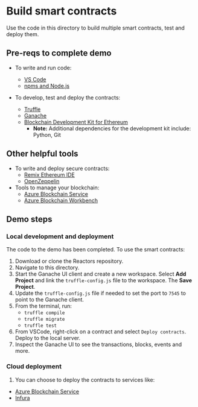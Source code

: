 # Build smart contracts
Use the code in this directory to build multiple smart contracts, test and deploy them.


## Pre-reqs to complete demo

- To write and run code:
  - [VS Code](https://code.visualstudio.com/)
  - [npms and Node.js](https://www.npmjs.com/get-npm)

- To develop, test and deploy the contracts:
  - [Truffle](https://www.trufflesuite.com/truffle)
  - [Ganache](https://www.trufflesuite.com/ganache)
  - [Blockchain Development Kit for Ethereum]()
    - **Note:** Additional dependencies for the development kit include: Python, Git

## Other helpful tools
- To write and deploy secure contracts:
  - [Remix Ethereum IDE](https://remix.ethereum.org/)
  - [OpenZeppelin](https://openzeppelin.com/)  
- Tools to manage your blockchain:
  - [Azure Blockchain Service](https://azure.microsoft.com/services/blockchain-service/)
  - [Azure Blockchain Workbench](https://azure.microsoft.com/features/blockchain-workbench/)

## Demo steps

### Local development and deployment
The code to the demo has been completed. To use the smart contracts:
1. Download or clone the Reactors repository.
2. Navigate to this directory.
3. Start the Ganache UI client and create a new workspace. Select **Add Project** and link the `truffle-config.js` file to the workspace. The **Save Project**.
4. Update the `truffle-config.js` file if needed to set the port to `7545` to point to the Ganache client.
5. From the terminal, run:
    - `truffle compile`
    - `truffle migrate`
    - `truffle test`
6. From VSCode, right-click on a contract and select `Deploy contracts`. Deploy to the local server.
7. Inspect the Ganache UI to see the transactions, blocks, events and more.

### Cloud deployment
1. You can choose to deploy the contracts to services like:
- [Azure Blockchain Service](https://channel9.msdn.com/Shows/Blocktalk/Getting-started-with-Azure-Blockchain-Service-Part-I-Deploy-and-configure-your-network)
- [Infura](https://channel9.msdn.com/Shows/Blocktalk/Deploying-smart-contracts-to-Infura-with-VS-Code)
